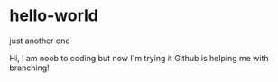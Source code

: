 # hello-world
just another one

Hi, I am noob to coding but now I'm trying it
Github is helping me with branching!

